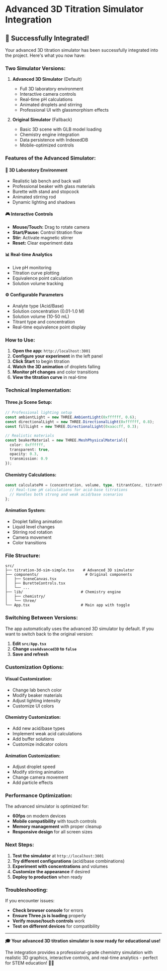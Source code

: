 # Advanced 3D Titration Simulator Integration

## 🎉 Successfully Integrated!

Your advanced 3D titration simulator has been successfully integrated into the project. Here's what you now have:

### **Two Simulator Versions:**

1. **Advanced 3D Simulator** (Default)
   - Full 3D laboratory environment
   - Interactive camera controls
   - Real-time pH calculations
   - Animated droplets and stirring
   - Professional UI with glassmorphism effects

2. **Original Simulator** (Fallback)
   - Basic 3D scene with GLB model loading
   - Chemistry engine integration
   - Data persistence with IndexedDB
   - Mobile-optimized controls

### **Features of the Advanced Simulator:**

#### 🧪 **3D Laboratory Environment**
- Realistic lab bench and back wall
- Professional beaker with glass materials
- Burette with stand and stopcock
- Animated stirring rod
- Dynamic lighting and shadows

#### 🎮 **Interactive Controls**
- **Mouse/Touch:** Drag to rotate camera
- **Start/Pause:** Control titration flow
- **Stir:** Activate magnetic stirrer
- **Reset:** Clear experiment data

#### 📊 **Real-time Analytics**
- Live pH monitoring
- Titration curve plotting
- Equivalence point calculation
- Solution volume tracking

#### ⚙️ **Configurable Parameters**
- Analyte type (Acid/Base)
- Solution concentration (0.01-1.0 M)
- Solution volume (10-50 mL)
- Titrant type and concentration
- Real-time equivalence point display

### **How to Use:**

1. **Open the app:** `http://localhost:3001`
2. **Configure your experiment** in the left panel
3. **Click Start** to begin titration
4. **Watch the 3D animation** of droplets falling
5. **Monitor pH changes** and color transitions
6. **View the titration curve** in real-time

### **Technical Implementation:**

#### **Three.js Scene Setup:**
```typescript
// Professional lighting setup
const ambientLight = new THREE.AmbientLight(0xffffff, 0.6);
const directionalLight = new THREE.DirectionalLight(0xffffff, 0.8);
const fillLight = new THREE.DirectionalLight(0xaaccff, 0.3);

// Realistic materials
const beakerMaterial = new THREE.MeshPhysicalMaterial({
  color: 0xffffff,
  transparent: true,
  opacity: 0.3,
  transmission: 0.9
});
```

#### **Chemistry Calculations:**
```typescript
const calculatePH = (concentration, volume, type, titrantConc, titrantVol, titrantType) => {
  // Real-time pH calculations for acid-base titrations
  // Handles both strong and weak acid/base scenarios
};
```

#### **Animation System:**
- Droplet falling animation
- Liquid level changes
- Stirring rod rotation
- Camera movement
- Color transitions

### **File Structure:**

```
src/
├── titration-3d-sim-simple.tsx    # Advanced 3D simulator
├── components/                     # Original components
│   ├── SceneCanvas.tsx
│   ├── BuretteControls.tsx
│   └── ...
├── lib/                          # Chemistry engine
│   ├── chemistry/
│   └── three/
└── App.tsx                       # Main app with toggle
```

### **Switching Between Versions:**

The app automatically uses the advanced 3D simulator by default. If you want to switch back to the original version:

1. **Edit `src/App.tsx`**
2. **Change `useAdvanced3D` to `false`**
3. **Save and refresh**

### **Customization Options:**

#### **Visual Customization:**
- Change lab bench color
- Modify beaker materials
- Adjust lighting intensity
- Customize UI colors

#### **Chemistry Customization:**
- Add new acid/base types
- Implement weak acid calculations
- Add buffer solutions
- Customize indicator colors

#### **Animation Customization:**
- Adjust droplet speed
- Modify stirring animation
- Change camera movement
- Add particle effects

### **Performance Optimization:**

The advanced simulator is optimized for:
- **60fps** on modern devices
- **Mobile compatibility** with touch controls
- **Memory management** with proper cleanup
- **Responsive design** for all screen sizes

### **Next Steps:**

1. **Test the simulator** at `http://localhost:3001`
2. **Try different configurations** (acid/base combinations)
3. **Experiment with concentrations** and volumes
4. **Customize the appearance** if desired
5. **Deploy to production** when ready

### **Troubleshooting:**

If you encounter issues:
- **Check browser console** for errors
- **Ensure Three.js is loading** properly
- **Verify mouse/touch controls** work
- **Test on different devices** for compatibility

---

**🎓 Your advanced 3D titration simulator is now ready for educational use!**

The integration provides a professional-grade chemistry simulation with realistic 3D graphics, interactive controls, and real-time analytics - perfect for STEM education! 🧪✨
